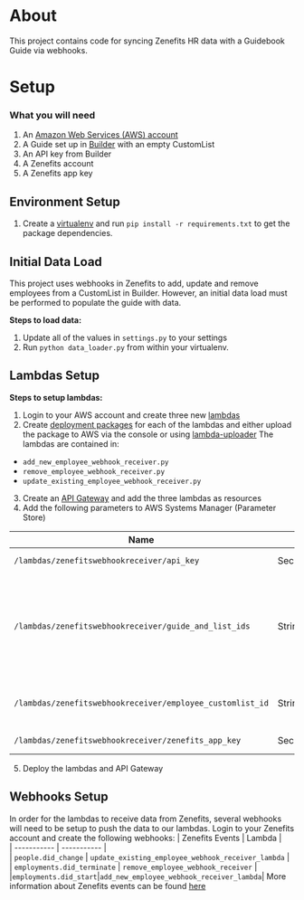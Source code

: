 # About
This project contains code for syncing Zenefits HR data with a Guidebook Guide via webhooks.

# Setup
### What you will need
1. An [Amazon Web Services (AWS) account](https://aws.amazon.com/)
2. A Guide set up in [Builder](https://builder.guidebook.com/) with an empty CustomList
3. An API key from Builder
4. A Zenefits account
5. A Zenefits app key

## Environment Setup
1. Create a [virtualenv](https://virtualenv.pypa.io/en/stable/) and run `pip install -r requirements.txt` to get the package dependencies.

## Initial Data Load
This project uses webhooks in Zenefits to add, update and remove employees from a CustomList in Builder.  However, an initial data load must be performed to populate the guide with data.

**Steps to load data:**
1. Update all of the values in `settings.py` to your settings
2. Run `python data_loader.py` from within your virtualenv.

## Lambdas Setup
**Steps to setup lambdas:**
1. Login to your AWS account and create three new [lambdas](https://docs.aws.amazon.com/lambda/latest/dg/lambda-python.html) 
2. Create [deployment packages](https://docs.aws.amazon.com/lambda/latest/dg/python-package-create.html#python-package-create-with-dependency) for each of the lambdas and either upload the package to AWS via the console or using [lambda-uploader](https://github.com/rackerlabs/lambda-uploader)
The lambdas are contained in:
 - `add_new_employee_webhook_receiver.py`
 - `remove_employee_webhook_receiver.py`
 - `update_existing_employee_webhook_receiver.py`
3. Create an [API Gateway](https://aws.amazon.com/api-gateway/) and add the three lambdas as resources
4. Add the following parameters to AWS Systems Manager (Parameter Store)

| Name | Type | Value |
| ----------- | ----------- | ----------- |
| `/lambdas/zenefitswebhookreceiver/api_key` | SecureString| Your Builder API key |
| `/lambdas/zenefitswebhookreceiver/guide_and_list_ids` | String | List of guide and custom list ids to update in Builder, ex: (<guide1_id>, <list1_id>), (<guide2_id>, <list2_id>)|
| `/lambdas/zenefitswebhookreceiver/employee_customlist_id` | String | The ID of your CustomList in Builder |
| `/lambdas/zenefitswebhookreceiver/zenefits_app_key` | SecureString | Your Zenefits App Key |
5. Deploy the lambdas and API Gateway


## Webhooks Setup
In order for the lambdas to receive data from Zenefits, several webhooks will need to be setup to push the data to our lambdas.
Login to your Zenefits account and create the following webhooks:
| Zenefits Events | Lambda |  
| ----------- | ----------- |  
| `people.did_change` | `update_existing_employee_webhook_receiver_lambda` |  
| `employments.did_terminate` | `remove_employee_webhook_receiver` |
|`employments.did_start`|`add_new_employee_webhook_receiver_lambda`|
More information about Zenefits events can be found [here](https://developers.zenefits.com/docs/events)



